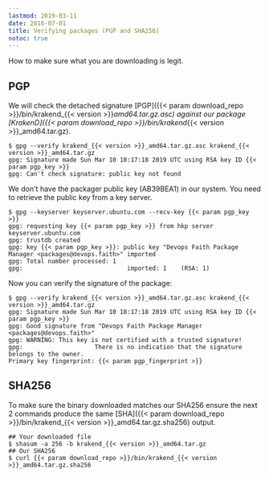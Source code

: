 ```yaml
---
lastmod: 2019-03-11
date: 2016-07-01
title: Verifying packages (PGP and SHA256)
notoc: true
---
```

How to make sure what you are downloading is legit.

## PGP
We will check the detached signature [PGP]({{< param download_repo >}}/bin/krakend_{{< version >}}_amd64.tar.gz.asc) against our package [KrakenD]({{< param download_repo >}}/bin/krakend_{{< version >}}_amd64.tar.gz).

    $ gpg --verify krakend_{{< version >}}_amd64.tar.gz.asc krakend_{{< version >}}_amd64.tar.gz
    gpg: Signature made Sun Mar 10 18:17:18 2019 UTC using RSA key ID {{< param pgp_key >}}
    gpg: Can't check signature: public key not found

We don't have the packager public key (AB39BEA1) in our system. You need to retrieve the public key from a key server.

    $ gpg --keyserver keyserver.ubuntu.com --recv-key {{< param pgp_key >}}
    gpg: requesting key {{< param pgp_key >}} from hkp server keyserver.ubuntu.com
    gpg: trustdb created
    gpg: key {{< param pgp_key >}}: public key "Devops Faith Package Manager <packages@devops.faith>" imported
    gpg: Total number processed: 1
    gpg:							 imported: 1	(RSA: 1)

Now you can verify the signature of the package:

    $ gpg --verify krakend_{{< version >}}_amd64.tar.gz.asc krakend_{{< version >}}_amd64.tar.gz
    gpg: Signature made Sun Mar 10 18:17:18 2019 UTC using RSA key ID {{< param pgp_key >}}
    gpg: Good signature from "Devops Faith Package Manager <packages@devops.faith>"
    gpg: WARNING: This key is not certified with a trusted signature!
    gpg:					There is no indication that the signature belongs to the owner.
    Primary key fingerprint: {{< param pgp_fingerprint >}}


## SHA256

To make sure the binary downloaded matches our SHA256 ensure the next 2 commands produce the same [SHA]({{< param download_repo >}}/bin/krakend_{{< version >}}_amd64.tar.gz.sha256) output.

    ## Your downloaded file
	$ shasum -a 256 -b krakend_{{< version >}}_amd64.tar.gz
    ## Our SHA256
    $ curl {{< param download_repo >}}/bin/krakend_{{< version >}}_amd64.tar.gz.sha256
